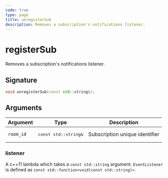 ```yaml
---
code: true
type: page
title: unregisterSub
description: Removes a subscription's notifications listener.
---
```


# registerSub

Removes a subscription's notifications listener.

## Signature

```cpp
void unregisterSub(const std::string&);
```

## Arguments

| Argument  | Type                          | Description                    |
| --------- | ----------------------------- | ------------------------------ |
| `room_id` | <pre>const std::string&</pre> | Subscription unique identifier |

### listener

A c++11 lambda which takes a `const std::string` argument.
`EventListener` is defined as `const std::function<void(const std::string)>`.
